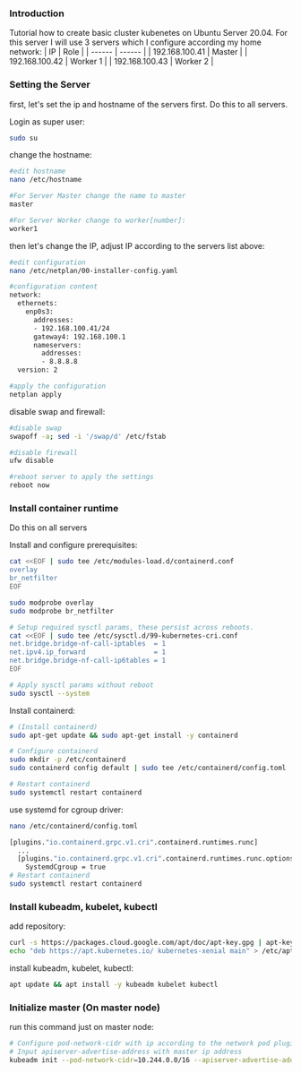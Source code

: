 ### Introduction
Tutorial how to create basic cluster kubenetes on Ubuntu Server 20.04.
For this server I will use 3 servers which I configure according my home network:
| IP | Role |
| ------ | ------ |
| 192.168.100.41 | Master |
| 192.168.100.42 | Worker 1 |
| 192.168.100.43 | Worker 2 |


### Setting the Server
first, let's set the ip and hostname of the servers first. Do this to all servers.

Login as super user:
```sh
sudo su
```
change the hostname:
```sh
#edit hostname
nano /etc/hostname

#For Server Master change the name to master 
master

#For Server Worker change to worker[number]:
worker1
```
then let's change the IP, adjust IP according to the servers list above:
```sh
#edit configuration
nano /etc/netplan/00-installer-config.yaml

#configuration content
network:
  ethernets:
    enp0s3:
      addresses:
      - 192.168.100.41/24
      gateway4: 192.168.100.1
      nameservers:
        addresses:
        - 8.8.8.8
  version: 2

#apply the configuration
netplan apply
```
disable swap and firewall:
```sh
#disable swap
swapoff -a; sed -i '/swap/d' /etc/fstab

#disable firewall
ufw disable

#reboot server to apply the settings
reboot now
```
### Install container runtime
Do this on all servers

Install and configure prerequisites:
```sh
cat <<EOF | sudo tee /etc/modules-load.d/containerd.conf
overlay
br_netfilter
EOF

sudo modprobe overlay
sudo modprobe br_netfilter

# Setup required sysctl params, these persist across reboots.
cat <<EOF | sudo tee /etc/sysctl.d/99-kubernetes-cri.conf
net.bridge.bridge-nf-call-iptables  = 1
net.ipv4.ip_forward                 = 1
net.bridge.bridge-nf-call-ip6tables = 1
EOF

# Apply sysctl params without reboot
sudo sysctl --system
```
Install containerd:
```sh
# (Install containerd)
sudo apt-get update && sudo apt-get install -y containerd

# Configure containerd
sudo mkdir -p /etc/containerd
sudo containerd config default | sudo tee /etc/containerd/config.toml

# Restart containerd
sudo systemctl restart containerd
```
use systemd for cgroup driver:
```sh
nano /etc/containerd/config.toml

[plugins."io.containerd.grpc.v1.cri".containerd.runtimes.runc]
  ...
  [plugins."io.containerd.grpc.v1.cri".containerd.runtimes.runc.options]
    SystemdCgroup = true
# Restart containerd
sudo systemctl restart containerd
```
### Install kubeadm, kubelet, kubectl
add repository:
```sh
curl -s https://packages.cloud.google.com/apt/doc/apt-key.gpg | apt-key add -
echo "deb https://apt.kubernetes.io/ kubernetes-xenial main" > /etc/apt/sources.list.d/kubernetes.list
```
install kubeadm, kubelet, kubectl:
```sh
apt update && apt install -y kubeadm kubelet kubectl
```
### Initialize master (On master node)
run this command just on master node:
```sh
# Configure pod-network-cidr with ip according to the network pod plugin you use
# Input apiserver-advertise-address with master ip address
kubeadm init --pod-network-cidr=10.244.0.0/16 --apiserver-advertise-address=192.168.100.41
```

